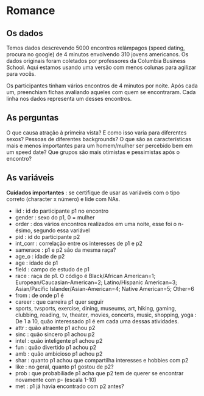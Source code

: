 # Romance

## Os dados
Temos dados descrevendo 5000 encontros relâmpagos (speed dating, procura no google) de 4 minutos envolvendo 310 jovens americanos. Os dados originais foram coletados por professores da Columbia Business School. Aqui estamos usando uma versão com menos colunas para agilizar para vocês.

Os participantes tinham vários encontros de 4 minutos por noite. Após cada um, preenchiam fichas avaliando aqueles com quem se encontraram. Cada linha nos dados representa um desses encontros.

## As perguntas
O que causa atração à primeira vista? E como isso varia para diferentes sexos? Pessoas de diferentes backgrounds? O que são as características mais e menos importantes para um homem/mulher ser percebido bem em um speed date? Que grupos são mais otimistas e pessimistas após o encontro?

## As variáveis

**Cuidados importantes** : se certifique de usar as variáveis com o tipo correto (character x número) e lide com NAs.

- iid : id do participante p1 no encontro
- gender : sexo do p1, 0 = mulher
- order : dos vários encontros realizados em uma noite, esse foi o n-ésimo, segundo essa variável
- pid : id do participante p2
- int_corr : correlação entre os interesses de p1 e p2
- samerace : p1 e p2 são da mesma raça?
- age_o : idade de p2
- age : idade de p1
- field : campo de estudo de p1
- race : raça de p1. O código é Black/African American=1; European/Caucasian-American=2; Latino/Hispanic American=3; Asian/Pacific Islander/Asian-American=4;	Native American=5; 	Other=6
- from : de onde p1 é
- career : que carreira p1 quer seguir
- sports, tvsports, exercise, dining, museums, art, hiking, gaming, clubbing, reading, tv, theater, movies, concerts, music, shopping, yoga : De 1 a 10, quão interessado p1 é em cada uma dessas atividades.  
- attr : quão atraente p1 achou p2
- sinc : quão sincero p1 achou p2
- intel : quão inteligente p1 achou p2    
- fun : quão divertido p1 achou p2
- amb : quão ambicioso p1 achou p2
- shar : quanto p1 achou que compartilha interesses e hobbies com p2
- like : no geral, quanto p1 gostou de p2?
- prob : que probabiliade p1 acha que p2 tem de querer se encontrar novamente com p- (escala 1-10)
- met : p1 já havia encontrado com p2 antes?

